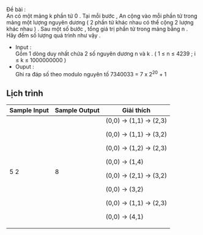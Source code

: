 
Đề bài : </br>
An có một mảng k phần tử 0 . Tại mỗi bước , An cộng vào mỗi phần tử trong mảng một lượng nguyên dương ( 2 phần tử khác nhau có thể cộng 2 lượng khác nhau ) . Sau một số bước , tổng giá trị phần tử trong mảng bằng n . Hãy đếm số lượng quá trình như vậy .

- Input : </br>
Gồm 1 dòng duy nhất chứa 2 số nguyên dương n và k . (   1 &le; n &le; 4239 ; i &le; k &le; 1000000000 )
- Ouput : </br>
Ghi ra đáp số  theo modulo nguyên tố 7340033 = 7 x 2<sup>20</sup> + 1

## Lịch trình
|Sample Input|Sample Output|Giải thích |
| --- | --- | --- |
|5 2| 8 | (0,0) -> (1,1) -> (2,3) </p> (0,0) -> (1,1) -> (3,2) </p> (0,0) -> (1,2) -> (2,3) </p> (0,0) -> (1,4)  </p> (0,0) -> (2,1) -> (3,2) </p>    (0,0)  -> (3,2) </p>    (0,0) -> (1,1) -> (2,3) </p> (0,0) -> (4,1)  </p>     |


